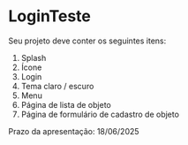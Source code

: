# LoginTeste

Seu projeto deve conter os seguintes itens:
1. Splash
2. Ícone
3. Login
4. Tema claro / escuro
5. Menu
6. Página de lista de objeto
7. Página de formulário de cadastro de objeto

Prazo da apresentação: 18/06/2025
